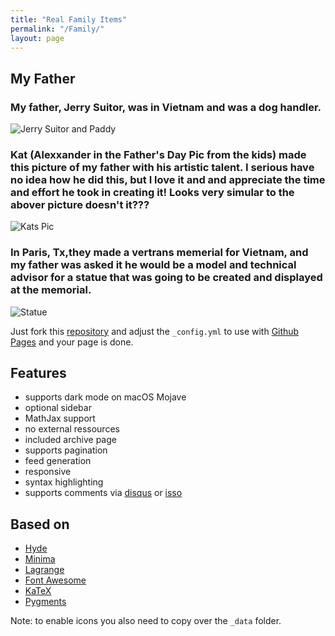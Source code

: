 ```yaml
---
title: "Real Family Items"
permalink: "/Family/"
layout: page
---
```


## My Father


### My father, Jerry Suitor, was in Vietnam and was a dog handler.


![Jerry Suitor and Paddy](https://lh5.googleusercontent.com/jb3OxidixkahsHpE-yJ__Q_ADtJSA5kWEZnQVl-JXAh68Vnrke0R0_R5-6LcxB-l6iY=w2400)


### Kat (Alexxander in the Father's Day Pic from the kids) made this picture of my father with his artistic talent. I serious have no idea how he did this, but I love it and and appreciate the time and effort he took in creating it!  Looks very simular to the abover picture doesn't it???


![Kats Pic](https://lh6.googleusercontent.com/BmFQD33jSri8wywgumlu52v29egWgP_9ZZkv0HJw7Vd9RPSMiyFdwxFA1o1laFWjW8M=w2400)


### In Paris, Tx,they made a vertrans memerial for Vietnam, and my father was asked it he would be a model and technical advisor for a statue that was going to be created and displayed at the memorial.


![Statue](https://lh3.googleusercontent.com/S2q6GpCJHvPBGkX3meW7HSnSHfDlu8mAMDHJJAohLJNmYX4IeQKRa3YdMrRia9Wjt0w=w2400)



Just fork this [repository](https://github.com/niklasbuschmann/contrast) and adjust the `_config.yml` to use with [Github Pages](https://pages.github.com/) and your page is done.

## Features

 - supports dark mode on macOS Mojave
 - optional sidebar
 - MathJax support
 - no external ressources
 - included archive page
 - supports pagination
 - feed generation
 - responsive
 - syntax highlighting
 - supports comments via [disqus](https://disqus.com/) or [isso](http://posativ.org/isso/)

## Based on

- [Hyde](https://github.com/poole/hyde)
- [Minima](https://github.com/jekyll/minima)
- [Lagrange](https://github.com/LeNPaul/Lagrange)
- [Font Awesome](http://fontawesome.io/)
- [KaTeX](https://katex.org/)
- [Pygments](https://github.com/richleland/pygments-css)



Note: to enable icons you also need to copy over the `_data` folder.


